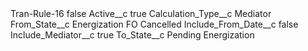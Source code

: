 <?xml version="1.0" encoding="UTF-8"?>
<CustomMetadata xmlns="http://soap.sforce.com/2006/04/metadata" xmlns:xsi="http://www.w3.org/2001/XMLSchema-instance" xmlns:xsd="http://www.w3.org/2001/XMLSchema">
    <label>Tran-Rule-16</label>
    <protected>false</protected>
    <values>
        <field>Active__c</field>
        <value xsi:type="xsd:boolean">true</value>
    </values>
    <values>
        <field>Calculation_Type__c</field>
        <value xsi:type="xsd:string">Mediator</value>
    </values>
    <values>
        <field>From_State__c</field>
        <value xsi:type="xsd:string">Energization FO Cancelled</value>
    </values>
    <values>
        <field>Include_From_Date__c</field>
        <value xsi:type="xsd:boolean">false</value>
    </values>
    <values>
        <field>Include_Mediator__c</field>
        <value xsi:type="xsd:boolean">true</value>
    </values>
    <values>
        <field>To_State__c</field>
        <value xsi:type="xsd:string">Pending Energization</value>
    </values>
</CustomMetadata>
